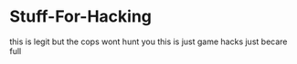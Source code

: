 # Stuff-For-Hacking
this is legit
but the cops wont hunt you
this is just game hacks
just becare full

